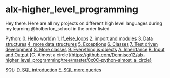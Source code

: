 # alx-higher_level_programming
Hey there. Here are all my projects on different high level languages during my learning @holberton_school in the order listed

Python:
[0. Hello world](https://github.com/Dennisco12/alx-higher_level_programming/tree/master/0x00-python-hello_world)\n
[1. If_else_loops](https://github.com/Dennisco12/alx-higher_level_programming/tree/master/0x01-python-if_else_loops_functions)
[2. import and modules](https://github.com/Dennisco12/alx-higher_level_programming/tree/master/0x00-python-hello_world)
[3. Data structures](https://github.com/Dennisco12/alx-higher_level_programming/tree/master/0x03-python-data_structures)
[4. more data structures](https://github.com/Dennisco12/alx-higher_level_programming/tree/master/0x04-python-more_data_structures)
[5. Exceptions](https://github.com/Dennisco12/alx-higher_level_programming/tree/master/0x05-python-exceptions)
[6. Classes](https://github.com/Dennisco12/alx-higher_level_programming/tree/master/0x06-python-classes)
[7. Test driven development](https://github.com/Dennisco12/alx-higher_level_programming/tree/master/0x07-python-test_driven_development)
[8. More classes](https://github.com/Dennisco12/alx-higher_level_programming/tree/master/0x08-python-more_classes)
[9. Everything is objects](https://github.com/Dennisco12/alx-higher_level_programming/tree/master/0x09-python-everything_is_object)
[A. Inheritance](https://github.com/Dennisco12/alx-higher_level_programming/tree/master/0x0A-python-inheritance)
[B. Input and Output](https://github.com/Dennisco12/alx-higher_level_programming/tree/master/0x0B-python-input_output)
[C. Almost a circle](https://github.com/Dennisco12/alx-higher_level_programming/tree/master/0x0C-python-almost_a_circle}

SQL:
[D. SQL introduction](https://github.com/Dennisco12/alx-higher_level_programming/tree/master/0x0D-SQL_introduction)
[E. SQL more queries](https://github.com/Dennisco12/alx-higher_level_programming/tree/master/0x0E-SQL_more_queries)
